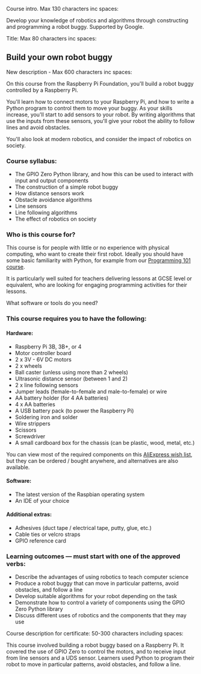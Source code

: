 Course intro.
Max 130 characters inc spaces:

Develop your knowledge of robotics and algorithms through constructing and programming a robot buggy. Supported by Google.

Title: Max 80 characters inc spaces:

## Build your own robot buggy


New description - Max 600 characters inc spaces:

On this course from the Raspberry Pi Foundation, you'll build a robot buggy controlled by a Raspberry Pi.

You'll learn how to connect motors to your Raspberry Pi, and how to write a Python program to control them to move your buggy. As your skills increase, you'll start to add sensors to your robot. By writing algorithms that use the inputs from these sensors, you'll give your robot the ability to follow lines and avoid obstacles.

You'll also look at modern robotics, and consider the impact of robotics on society.


### Course syllabus:

+ The GPIO Zero Python library, and how this can be used to interact with input and output components
+ The construction of a simple robot buggy
+ How distance sensors work
+ Obstacle avoidance algorithms
+ Line sensors
+ Line following algorithms
+ The effect of robotics on society

### Who is this course for?

This course is for people with little or no experience with physical computing, who want to create their first robot. Ideally you should have some basic familiarity with Python, for example from our [Programming 101 course](https://www.futurelearn.com/courses/programming-101).

It is particularly well suited for teachers delivering lessons at GCSE level or equivalent, who are looking for engaging programming activities for their lessons.

What software or tools do you need?

### This course requires you to have the following:

#### Hardware:

+ Raspberry Pi 3B, 3B+, or 4
+ Motor controller board
+ 2 x 3V - 6V DC motors
+ 2 x wheels
+ Ball caster (unless using more than 2 wheels)
+ Ultrasonic distance sensor (between 1 and 2)
+ 2 x line following sensors
+ Jumper leads (female-to-female and male-to-female) or wire
+ AA battery holder (for 4 AA batteries)
+ 4 x AA batteries
+ A USB battery pack (to power the Raspberry Pi)
+ Soldering iron and solder
+ Wire strippers
+ Scissors
+ Screwdriver
+ A small cardboard box for the chassis (can be plastic, wood, metal, etc.)

You can view most of the required components on this [AliExpress wish list](https://my.aliexpress.com/wishlist/shared.htm?groupId=100000018016415), but they can be ordered / bought anywhere, and alternatives are also available.

#### Software:

+ The latest version of the Raspbian operating system
+ An IDE of your choice

#### Additional extras:

+ Adhesives (duct tape / electrical tape, putty, glue, etc.)
+ Cable ties or velcro straps
+ GPIO reference card


### Learning outcomes — must start with one of the approved verbs:

+ Describe the advantages of using robotics to teach computer science
+ Produce a robot buggy that can move in particular patterns, avoid obstacles, and follow a line
+ Develop suitable algorithms for your robot depending on the task
+ Demonstrate how to control a variety of components using the GPIO Zero Python library
+ Discuss different uses of robotics and the components that they may use

Course description for certificate: 50-300 characters including spaces:

This course involved building a robot buggy based on a Raspberry Pi. It covered the use of GPIO Zero to control the motors, and to receive input from line sensors and a UDS sensor. Learners used Python to program their robot to move in particular patterns, avoid obstacles, and follow a line.
